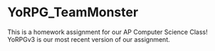 # YoRPG_TeamMonster
This is a homework assignment for our AP Computer Science Class! YoRPGv3 is our most recent version of our assignment.
